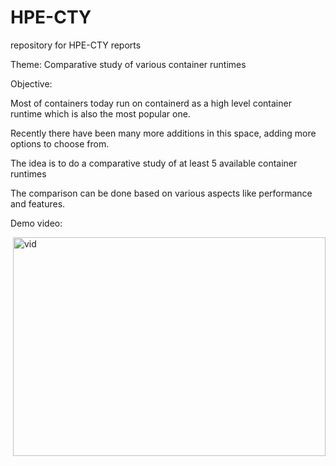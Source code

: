 # HPE-CTY
repository for HPE-CTY reports

Theme: Comparative study of various container runtimes

Objective:

Most of containers today run on containerd as a high level container runtime which is also the most popular one. 

Recently there have been many more additions in this space, adding more options to choose from.

The idea is to do a comparative study of at least 5 available container runtimes
 
The comparison can be done based on various aspects like performance and features. 

Demo video:

<p><img align="right" alt="vid" src="https://github.com/Sharat-Kizhakel/HPE-CTY/blob/main/DEMO_recording.mp4" width="500" height="350" /></p>

